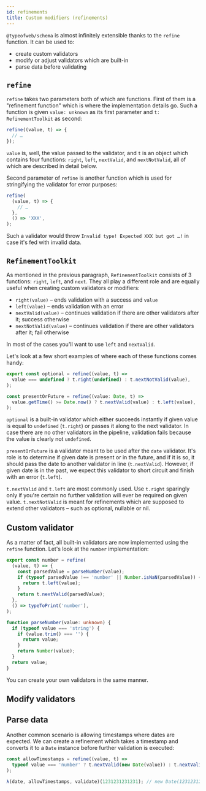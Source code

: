 ```yaml
---
id: refinements
title: Custom modifiers (refinements)
---
```


`@typeofweb/schema` is almost infinitely extensible thanks to the `refine` function. It can be used to:

- create custom validators
- modify or adjust validators which are built-in
- parse data before validating

## `refine`

`refine` takes two parameters both of which are functions. First of them is a "refinement function" which is where the implementation details go. Such a function is given `value: unknown` as its first parameter and `t: RefinementToolkit` as second:

```ts
refine((value, t) => {
  // …
});
```

`value` is, well, the value passed to the validator, and `t` is an object which contains four functions: `right`, `left`, `nextValid`, and `nextNotValid`, all of which are described in detail below.

Second parameter of `refine` is another function which is used for stringifying the validator for error purposes:

```ts
refine(
  (value, t) => {
    // …
  },
  () => 'XXX',
);
```

Such a validator would throw `Invalid type! Expected XXX but got …!` in case it's fed with invalid data.

## `RefinementToolkit`

As mentioned in the previous paragraph, `RefinementToolkit` consists of 3 functions: `right`, `left`, and `next`. They all play a different role and are equally useful when creating custom validators or modifiers:

- `right(value)` – ends validation with a success and `value`
- `left(value)` – ends validation with an error
- `nextValid(value)` – continues validation if there are other validators after it; success otherwise
- `nextNotValid(value)` – continues validation if there are other validators after it; fail otherwise

In most of the cases you'll want to use `left` and `nextValid`.

Let's look at a few short examples of where each of these functions comes handy:

```ts
export const optional = refine((value, t) =>
  value === undefined ? t.right(undefined) : t.nextNotValid(value),
);

const presentOrFuture = refine((value: Date, t) =>
  value.getTime() >= Date.now() ? t.nextValid(value) : t.left(value),
);
```

`optional` is a built-in validator which either succeeds instantly if given value is equal to `undefined` (`t.right`) or passes it along to the next validator. In case there are no other validators in the pipeline, validation fails because the value is clearly not `undefined`.

`presentOrFuture` is a validator meant to be used after the `date` validator. It's role is to determine if given date is present or in the future, and if it is so, it should pass the date to another validator in line (`t.nextValid`). However, if given date is in the past, we expect this validator to short circuit and finish with an error (`t.left`).

`t.nextValid` and `t.left` are most commonly used. Use `t.right` sparingly only if you're certain no further validation will ever be required on given value. `t.nextNotValid` is meant for refinements which are supposed to extend other validators – such as optional, nullable or nil.

## Custom validator

As a matter of fact, all built-in validators are now implemented using the `refine` function. Let's look at the `number` implementation:

```ts
export const number = refine(
  (value, t) => {
    const parsedValue = parseNumber(value);
    if (typeof parsedValue !== 'number' || Number.isNaN(parsedValue)) {
      return t.left(value);
    }
    return t.nextValid(parsedValue);
  },
  () => typeToPrint('number'),
);

function parseNumber(value: unknown) {
  if (typeof value === 'string') {
    if (value.trim() === '') {
      return value;
    }
    return Number(value);
  }
  return value;
}
```

You can create your own validators in the same manner.

## Modify validators

## Parse data

Another common scenario is allowing timestamps where dates are expected. We can create a refinement which takes a timestamp and converts it to a `Date` instance before further validation is executed:

```ts
const allowTimestamps = refine((value, t) =>
  typeof value === 'number' ? t.nextValid(new Date(value)) : t.nextValid(value),
);

λ(date, allowTimestamps, validate)(1231231231231); // new Date(1231231231231) Tue Jan 06 2009 09:40:31 GMT+0100
```
